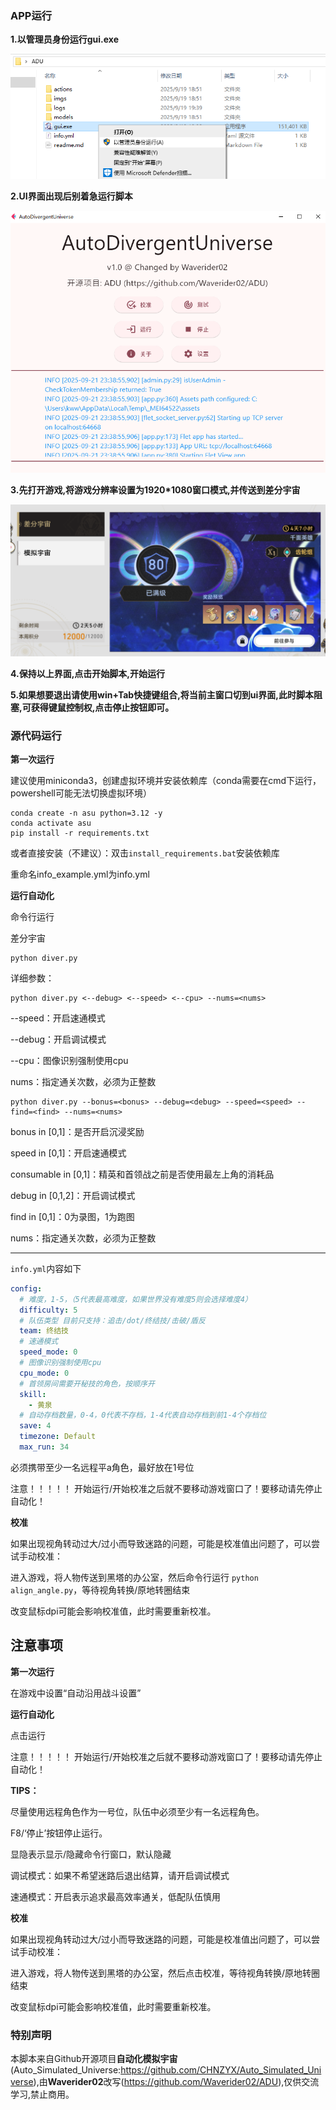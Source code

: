 ### APP运行

**1.以管理员身份运行gui.exe**

![image-20250919220037581](./assets/image-20250919220037581.png)

**2.UI界面出现后别着急运行脚本**

![image-20250921233907882](./assets/image-20250921233907882.png)

**3.先打开游戏,将游戏分辨率设置为1920*1080窗口模式,并传送到差分宇宙**

![image-20250919220255889](./assets/image-20250919220255889.png)

**4.保持以上界面,点击开始脚本,开始运行**

**5.如果想要退出请使用win+Tab快捷键组合,将当前主窗口切到ui界面,此时脚本阻塞,可获得键鼠控制权,点击停止按钮即可。**

### 源代码运行

**第一次运行**

建议使用miniconda3，创建虚拟环境并安装依赖库（conda需要在cmd下运行，powershell可能无法切换虚拟环境）

```plaintext
conda create -n asu python=3.12 -y
conda activate asu
pip install -r requirements.txt
```

或者直接安装（不建议）：双击`install_requirements.bat`安装依赖库

重命名info_example.yml为info.yml

**运行自动化**

命令行运行

差分宇宙
```plaintext
python diver.py
```

详细参数：
```plaintext
python diver.py <--debug> <--speed> <--cpu> --nums=<nums>
```
--speed：开启速通模式

--debug：开启调试模式

--cpu：图像识别强制使用cpu

nums：指定通关次数，必须为正整数

```plaintext
python diver.py --bonus=<bonus> --debug=<debug> --speed=<speed> --find=<find> --nums=<nums>
```
bonus in [0,1]：是否开启沉浸奖励

speed in [0,1]：开启速通模式

consumable in [0,1]：精英和首领战之前是否使用最左上角的消耗品

debug in [0,1,2]：开启调试模式

find in [0,1]：0为录图，1为跑图

nums：指定通关次数，必须为正整数

----------------------------------------------------------------------------------------------

`info.yml`内容如下
```yaml
config:
  # 难度，1-5，（5代表最高难度，如果世界没有难度5则会选择难度4）
  difficulty: 5
  # 队伍类型 目前只支持：追击/dot/终结技/击破/盾反
  team: 终结技
  # 速通模式
  speed_mode: 0
  # 图像识别强制使用cpu
  cpu_mode: 0
  # 首领房间需要开秘技的角色，按顺序开
  skill:
    - 黄泉
  # 自动存档数量，0-4，0代表不存档，1-4代表自动存档到前1-4个存档位
  save: 4
  timezone: Default
  max_run: 34
```

必须携带至少一名远程平a角色，最好放在1号位

注意！！！！！ 开始运行/开始校准之后就不要移动游戏窗口了！要移动请先停止自动化！

**校准**

如果出现视角转动过大/过小而导致迷路的问题，可能是校准值出问题了，可以尝试手动校准：

进入游戏，将人物传送到黑塔的办公室，然后命令行运行 `python align_angle.py`，等待视角转换/原地转圈结束

改变鼠标dpi可能会影响校准值，此时需要重新校准。

## 注意事项

**第一次运行**

在游戏中设置“自动沿用战斗设置”

**运行自动化**

点击运行

注意！！！！！ 开始运行/开始校准之后就不要移动游戏窗口了！要移动请先停止自动化！

**TIPS：**

尽量使用远程角色作为一号位，队伍中必须至少有一名远程角色。

F8/‘停止’按钮停止运行。

显隐表示显示/隐藏命令行窗口，默认隐藏

调试模式：如果不希望迷路后退出结算，请开启调试模式

速通模式：开启表示追求最高效率通关，低配队伍慎用


**校准**

如果出现视角转动过大/过小而导致迷路的问题，可能是校准值出问题了，可以尝试手动校准：

进入游戏，将人物传送到黑塔的办公室，然后点击校准，等待视角转换/原地转圈结束

改变鼠标dpi可能会影响校准值，此时需要重新校准。



### **特别声明**

本脚本来自Github开源项目**自动化模拟宇宙**(Auto_Simulated_Universe:https://github.com/CHNZYX/Auto_Simulated_Universe),由**Waverider02**改写(https://github.com/Waverider02/ADU),仅供交流学习,禁止商用。
